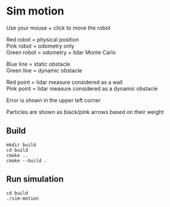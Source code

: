
# Sim motion
Use your mouse + click to move the robot

Red robot = physical position\
Pink robot = odometry only\
Green robot = odometry + lidar Monte Carlo

Blue line = static obstacle\
Green line = dynamic obstacle

Red point = lidar measure considered as a wall\
Pink point = lidar measure considered as a dynamic obstacle

Error is shown in the upper left corner

Particles are shown as black/pink arrows based on their weight

## Build
```
mkdir build
cd build
cmake ..
cmake --build .
```

## Run simulation
```
cd build
./sim-motion
```
